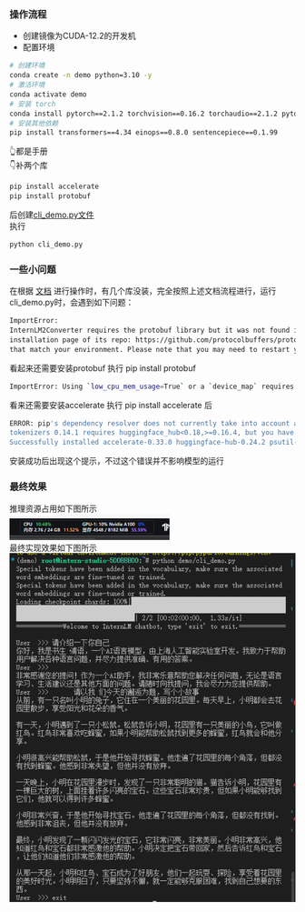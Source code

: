
### 操作流程
- 创建镜像为CUDA-12.2的开发机  
- 配置环境  
```bash
# 创建环境
conda create -n demo python=3.10 -y
# 激活环境
conda activate demo
# 安装 torch
conda install pytorch==2.1.2 torchvision==0.16.2 torchaudio==2.1.2 pytorch-cuda=12.1 -c pytorch -c nvidia -y
# 安装其他依赖
pip install transformers==4.34 einops==0.8.0 sentencepiece==0.1.99
```
👆都是手册  
👇补两个库  
```bash
pip install accelerate
pip install protobuf
```
后创建[cli_demo.py文件](./cli_demo.py)  
执行   
```bash
python cli_demo.py
```

### 一些小问题
在根据 [文档](https://github.com/InternLM/Tutorial/tree/camp3/docs/L1/Demo) 进行操作时，有几个库没装，完全按照上述文档流程进行，运行cli_demo.py时，会遇到如下问题：
```bash
ImportError: 
InternLM2Converter requires the protobuf library but it was not found in your environment. Checkout the instructions on the
installation page of its repo: https://github.com/protocolbuffers/protobuf/tree/master/python#installation and follow the ones
that match your environment. Please note that you may need to restart your runtime after installation.
```
看起来还需要安装protobuf
执行 pip install protobuf
```bash
ImportError: Using `low_cpu_mem_usage=True` or a `device_map` requires Accelerate: `pip install accelerate`
```
看来还需要安装accelerate
执行 pip install accelerate 后
```bash
ERROR: pip's dependency resolver does not currently take into account all the packages that are installed. This behaviour is the source of the following dependency conflicts.
tokenizers 0.14.1 requires huggingface_hub<0.18,>=0.16.4, but you have huggingface-hub 0.24.2 which is incompatible.
Successfully installed accelerate-0.33.0 huggingface-hub-0.24.2 psutil-6.0.0
```
安装成功后出现这个提示，不过这个错误并不影响模型的运行
### 最终效果
推理资源占用如下图所示  
![](../../attachments/L1_Demo_Resources.png)  
最终实现效果如下图所示  
![](../../attachments/L1_Demo_Output_Log.png)